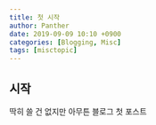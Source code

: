 ```yaml
---
title: 첫 시작
author: Panther
date: 2019-09-09 10:10 +0900
categories: [Blogging, Misc]
tags: [misctopic]
---
```


## 시작
딱히 쓸 건 없지만 아무튼 블로그 첫 포스트